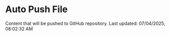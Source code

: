 # Auto Push File

Content that will be pushed to GitHub repository.
Last updated: 07/04/2025, 08:02:32 AM